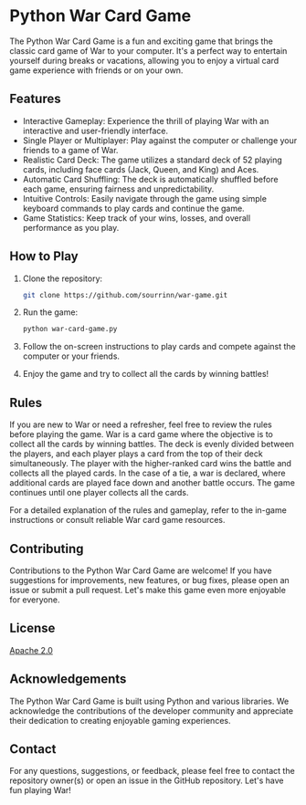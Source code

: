 # Python War Card Game

<!-- ![Python War Card Game](https://github.com/your-username/your-repo/blob/main/images/war_card_game.png) -->

The Python War Card Game is a fun and exciting game that brings the classic card game of War to your computer. It's a perfect way to entertain yourself during breaks or vacations, allowing you to enjoy a virtual card game experience with friends or on your own.

## Features

- Interactive Gameplay: Experience the thrill of playing War with an interactive and user-friendly interface.
- Single Player or Multiplayer: Play against the computer or challenge your friends to a game of War.
- Realistic Card Deck: The game utilizes a standard deck of 52 playing cards, including face cards (Jack, Queen, and King) and Aces.
- Automatic Card Shuffling: The deck is automatically shuffled before each game, ensuring fairness and unpredictability.
- Intuitive Controls: Easily navigate through the game using simple keyboard commands to play cards and continue the game.
- Game Statistics: Keep track of your wins, losses, and overall performance as you play.

## How to Play

1. Clone the repository:

   ```bash
   git clone https://github.com/sourrinn/war-game.git
   ```

2. Run the game:

   ```bash
   python war-card-game.py
   ```

3. Follow the on-screen instructions to play cards and compete against the computer or your friends.

4. Enjoy the game and try to collect all the cards by winning battles!

## Rules

If you are new to War or need a refresher, feel free to review the rules before playing the game. War is a card game where the objective is to collect all the cards by winning battles. The deck is evenly divided between the players, and each player plays a card from the top of their deck simultaneously. The player with the higher-ranked card wins the battle and collects all the played cards. In the case of a tie, a war is declared, where additional cards are played face down and another battle occurs. The game continues until one player collects all the cards.

For a detailed explanation of the rules and gameplay, refer to the in-game instructions or consult reliable War card game resources.

## Contributing

Contributions to the Python War Card Game are welcome! If you have suggestions for improvements, new features, or bug fixes, please open an issue or submit a pull request. Let's make this game even more enjoyable for everyone.

## License

[Apache 2.0](https://github.com/sourrinn/war-game/blob/main/LICENSE)

## Acknowledgements

The Python War Card Game is built using Python and various libraries. We acknowledge the contributions of the developer community and appreciate their dedication to creating enjoyable gaming experiences.

## Contact

For any questions, suggestions, or feedback, please feel free to contact the repository owner(s) or open an issue in the GitHub repository. Let's have fun playing War!
